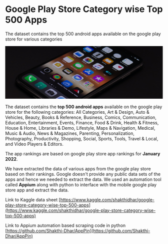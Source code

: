 # Google Play Store Category wise Top 500 Apps
The dataset contains the top 500 android apps available on the google play store for various categories

![Banner](https://github.com/Shakthi-Dhar/Google-Play-Store-Category-wise-Top-500-Apps/blob/main/Banner.png)

The dataset contains the **top 500 android apps** available on the google play store for the following categories:
All Categories, Art & Design, Auto & Vehicles, Beauty, Books & Reference, Business, Comics, Communication, Education, Entertainment, Events, Finance, Food & Drink, Health & Fitness, House & Home, Libraries & Demo, Lifestyle, Maps & Navigation, Medical, Music & Audio, News & Magazines, Parenting, Personalization, Photography, Productivity, Shopping, Social, Sports, Tools, Travel & Local, and Video Players & Editors.

The app rankings are based on google play store app rankings for **January 2022**.


We have extracted the data of various apps from the google play store based on their rankings. Google doesn't provide any public data sets of the apps and hence we needed to extract the data. We used an automation tool called **Appium** along with python to interface with the mobile google play store app and extract the data.

Link to Kaggle data sheet [https://www.kaggle.com/shakthidhar/google-play-store-category-wise-top-500-apps](https://www.kaggle.com/shakthidhar/google-play-store-category-wise-top-500-apps)

Link to Appium automation based scraping code in python [https://github.com/Shakthi-Dhar/AppPin](https://github.com/Shakthi-Dhar/AppPin)

